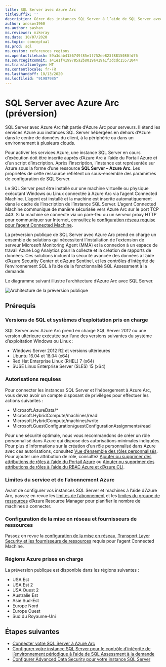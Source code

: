 ```yaml
---
title: SQL Server avec Azure Arc
titleSuffix: ''
description: Gérer des instances SQL Server à l’aide de SQL Server avec Azure Arc
author: anosov1960
ms.author: sashan
ms.reviewer: mikeray
ms.date: 10/07/2020
ms.topic: conceptual
ms.prod: sql
ms.custom: references_regions
ms.openlocfilehash: 59a3dab4136749f85e1f752ee823f8815080fd76
ms.sourcegitcommit: a41e1f4199785a2b8019a419a1f3dcdc15571044
ms.translationtype: HT
ms.contentlocale: fr-FR
ms.lasthandoff: 10/13/2020
ms.locfileid: "91987985"
---
```

# <a name="azure-arc-enabled-sql-server-preview"></a>SQL Server avec Azure Arc (préversion)

SQL Server avec Azure Arc fait partie d’Azure Arc pour serveurs. Il étend les services Azure aux instances SQL Server hébergées en dehors d’Azure dans le centre de données du client, à la périphérie ou dans un environnement à plusieurs clouds.

Pour activer les services Azure, une instance SQL Server en cours d’exécution doit être inscrite auprès d’Azure Arc à l’aide du Portail Azure et d’un script d’inscription. Après l’inscription, l’instance est représentée sur Azure sous la forme d’une ressource __SQL Server – Azure Arc__. Les propriétés de cette ressource reflètent un sous-ensemble des paramètres de configuration de SQL Server.

Le SQL Server peut être installé sur une machine virtuelle ou physique exécutant Windows ou Linux connectée à Azure Arc via l’agent Connected Machine. L’agent est installé et la machine est inscrite automatiquement dans le cadre de l’inscription de l’instance SQL Server. L’agent Connected Machine communique de manière sécurisée vers Azure Arc sur le port TCP 443. Si la machine se connecte via un pare-feu ou un serveur proxy HTTP pour communiquer sur Internet, consultez la [configuration réseau requise pour l’agent Connected Machine](/azure/azure-arc/servers/agent-overview#prerequisites).

La préversion publique de SQL Server avec Azure Arc prend en charge un ensemble de solutions qui nécessitent l’installation de l’extension de serveur Microsoft Monitoring Agent (MMA) et la connexion à un espace de travail Azure Log Analytics pour la collecte et la création de rapports de données. Ces solutions incluent la sécurité avancée des données à l’aide d’Azure Security Center et d’Azure Sentinel, et les contrôles d’intégrité de l’environnement SQL à l’aide de la fonctionnalité SQL Assessment à la demande.

Le diagramme suivant illustre l’architecture d’Azure Arc avec SQL Server.

![Architecture de la préversion publique](media/overview/pubic-preview-architecture.png)

## <a name="prerequisites"></a>Prérequis

### <a name="supported-sql-versions-and-operating-systems"></a>Versions de SQL et systèmes d’exploitation pris en charge

SQL Server avec Azure Arc prend en charge SQL Server 2012 ou une version ultérieure exécutée sur l’une des versions suivantes du système d’exploitation Windows ou Linux :

- Windows Server 2012 R2 et versions ultérieures
- Ubuntu 16.04 et 18.04 (x64)
- Red Hat Enterprise Linux (RHEL) 7 (x64) 
- SUSE Linux Enterprise Server (SLES) 15 (x64)

### <a name="required-permissions"></a>Autorisations requises

Pour connecter les instances SQL Server et l’hébergement à Azure Arc, vous devez avoir un compte disposant de privilèges pour effectuer les actions suivantes :
   * Microsoft.AzureData/*
   * Microsoft.HybridCompute/machines/read
   * Microsoft.HybridCompute/machines/write
   * Microsoft.GuestConfiguration/guestConfigurationAssignments/read

Pour une sécurité optimale, nous vous recommandons de créer un rôle personnalisé dans Azure qui dispose des autorisations minimales indiquées. Pour plus d’informations sur la création d’un rôle personnalisé dans Azure avec ces autorisations, consultez [Vue d’ensemble des rôles personnalisés](/azure/active-directory/users-groups-roles/roles-custom-overview). Pour ajouter une attribution de rôle, consultez [Ajouter ou supprimer des attributions de rôles à l’aide du Portail Azure](/azure/role-based-access-control/role-assignments-portal) ou [Ajouter ou supprimer des attributions de rôles à l’aide du RBAC Azure et d’Azure CLI](/azure/role-based-access-control/role-assignments-cli).

### <a name="azure-subscription-and-service-limits"></a>Limites du service et de l’abonnement Azure

Avant de configurer vos instances SQL Server et machines à l’aide d’Azure Arc, passez en revue les [limites de l’abonnement](/azure/azure-resource-manager/management/azure-subscription-service-limits#subscription-limits) et les [limites du groupe de ressources](/azure/azure-resource-manager/management/azure-subscription-service-limits#resource-group-limits) d’Azure Resource Manager pour planifier le nombre de machines à connecter.

### <a name="networking-configuration-and-resource-providers"></a>Configuration de la mise en réseau et fournisseurs de ressources

Passez en revue la [configuration de la mise en réseau, Transport Layer Security et les fournisseurs de ressources](/azure/azure-arc/servers/agent-overview#prerequisites) requis pour l’agent Connected Machine.

### <a name="supported-azure-regions"></a>Régions Azure prises en charge

La préversion publique est disponible dans les régions suivantes :
- USA Est
- USA Est 2
- USA Ouest 2
- Australie Est
- Asie Sud-Est
- Europe Nord
- Europe Ouest
- Sud du Royaume-Uni

## <a name="next-steps"></a>Étapes suivantes

- [Connecter votre SQL Server à Azure Arc](connect.md)
- [Configurer votre instance SQL Server pour le contrôle d’intégrité de l’environnement périodique à l’aide de SQL Assessment à la demande](assess.md)
- [Configurer Advanced Data Security pour votre instance SQL Server](configure-advanced-data-security.md)